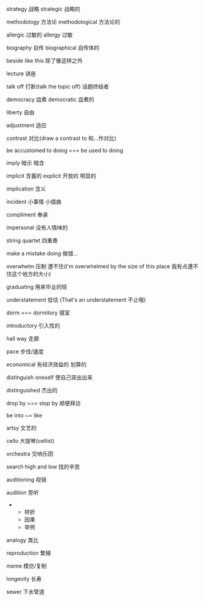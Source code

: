 strategy 战略
strategic 战略的

methodology 方法论
methodological 方法论的

allergic 过敏的
allergy 过敏

biography 自传
biographical 自传体的

beside like this 除了像这样之外

lecture 讲座

talk off 打断(talk the topic off) 话题终结者

democracy 皿煮
democratic 皿煮的

liberty 自由

adjustment 适应

contrast 对比(draw a contrast to 和...作对比)

be accustomed to doing === be used to doing

imply 暗示 暗含

implicit 含蓄的 explicit 开放的 明显的

implication 含义

incident 小事情 小插曲

compliment 奉承

impersonal 没有人情味的

string quartet 四重奏

make a mistake doing 做错...

overwhelm 压制 遭不住(I'm overwhelmed by the size of this place 我有点遭不住这个地方的大小)

graduating 用来毕业的班

understatement 低估 (That's an understatement 不止哦)

dorm === dormitory 寝室

introductory 引入性的

hall way 走廊

pace 步伐/速度

economical 有经济效益的 划算的

distinguish oneself 使自己突出出来

distinguished 杰出的

drop by === stop by 顺便拜访

be into ~= like

artsy 文艺的

cello 大提琴(cellist)

orchestra 交响乐团

search high and low 找的辛苦

auditioning 视镜

audition 旁听

+ 
  + 转折
  + 因果
  + 举例

analogy 类比

reproduction 繁殖

meme 模仿/复制

longevity 长寿

sewer 下水管道

